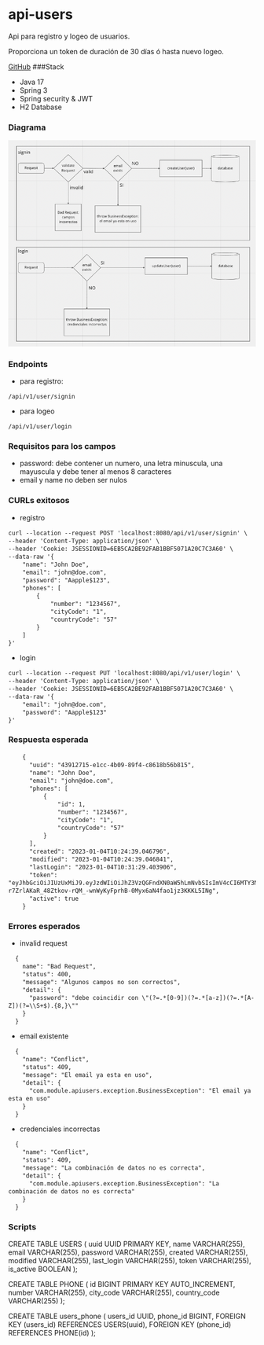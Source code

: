 # api-users
Api para registro y logeo de usuarios.

Proporciona un token de duración de 30 días ó hasta nuevo logeo.

[GitHub](https://github.com/agusftorres/api-users)
###Stack
- Java 17
- Spring 3
- Spring security & JWT
- H2 Database

### Diagrama
![alt text](docs/diagrama.png)

### Endpoints
- para registro: 
```
/api/v1/user/signin
```
- para logeo
```
/api/v1/user/login
```
### Requisitos para los campos
- password: debe contener un numero, una letra minuscula, una mayuscula y debe tener al menos 8 caracteres
- email y name no deben ser nulos
### CURLs exitosos
- registro
```
curl --location --request POST 'localhost:8080/api/v1/user/signin' \
--header 'Content-Type: application/json' \
--header 'Cookie: JSESSIONID=6EB5CA2BE92FAB1BBF5071A20C7C3A60' \
--data-raw '{
    "name": "John Doe",
    "email": "john@doe.com",
    "password": "Aapple$123",
    "phones": [
        {
            "number": "1234567",
            "cityCode": "1",
            "countryCode": "57"
        }
    ]
}'
```
- login
```
curl --location --request PUT 'localhost:8080/api/v1/user/login' \
--header 'Content-Type: application/json' \
--header 'Cookie: JSESSIONID=6EB5CA2BE92FAB1BBF5071A20C7C3A60' \
--data-raw '{
    "email": "john@doe.com",
    "password": "Aapple$123"
}'
```
### Respuesta esperada
```
    {
      "uuid": "43912715-e1cc-4b09-89f4-c8618b56b815",
      "name": "John Doe",
      "email": "john@doe.com",
      "phones": [
          {
              "id": 1,
              "number": "1234567",
              "cityCode": "1",
              "countryCode": "57"
          }
      ],
      "created": "2023-01-04T10:24:39.046796",
      "modified": "2023-01-04T10:24:39.046841",
      "lastLogin": "2023-01-04T10:31:29.403906",
      "token": "eyJhbGciOiJIUzUxMiJ9.eyJzdWIiOiJhZ3VzQGFndXN0aW5hLmNvbSIsImV4cCI6MTY3NTQzMTA4OSwibmFtZSI6ImFndXMifQ.u8RXUeYc8MwZEpi0IRJVvUJCG8x-r7ZrlAKaR_48Ztkov-rQM_-wnWyKyFprhB-0Myx6aN4fao1jz3KKKL5INg",
      "active": true
    }
```
### Errores esperados
- invalid request
```
  {
    name": "Bad Request",
    "status": 400,
    "message": "Algunos campos no son correctos",
    "detail": {
      "password": "debe coincidir con \"(?=.*[0-9])(?=.*[a-z])(?=.*[A-Z])(?=\\S+$).{8,}\""
    }
  }
 ```
- email existente
```
  {
    "name": "Conflict",
    "status": 409,
    "message": "El email ya esta en uso",
    "detail": {
      "com.module.apiusers.exception.BusinessException": "El email ya esta en uso"
    }
  }
```
- credenciales incorrectas
```
  {
    "name": "Conflict",
    "status": 409,
    "message": "La combinación de datos no es correcta",
    "detail": {
      "com.module.apiusers.exception.BusinessException": "La combinación de datos no es correcta"
    }
  }
```
### Scripts
CREATE TABLE USERS (
uuid UUID PRIMARY KEY,
name VARCHAR(255),
email VARCHAR(255),
password VARCHAR(255),
created VARCHAR(255),
modified VARCHAR(255),
last_login VARCHAR(255),
token VARCHAR(255),
is_active BOOLEAN
);

CREATE TABLE PHONE (
id BIGINT PRIMARY KEY AUTO_INCREMENT,
number VARCHAR(255),
city_code VARCHAR(255),
country_code VARCHAR(255)
);

CREATE TABLE users_phone (
users_id UUID,
phone_id BIGINT,
FOREIGN KEY (users_id) REFERENCES USERS(uuid),
FOREIGN KEY (phone_id) REFERENCES PHONE(id)
);
